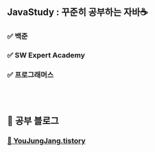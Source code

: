 ## JavaStudy : 꾸준히 공부하는 자바☕️
### ✅ 백준
### ✅ SW Expert Academy
### ✅ 프로그래머스
<br></br>
## 📖 공부 블로그
### [🔗 YouJungJang.tistory](https://yuejeong.tistory.com/category/Algorithm/JAVA)
<br></br>

